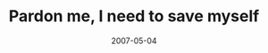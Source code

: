 ---
layout: base.njk
title : 'Pardon me, I need to save myself' 
view_title : 'Pardon me, I need to save myself' 
year : '2007' 
date : '2007-05-04' 
img_file : '/drawing/pardonmeineedtosavemyself.png' 
html_file : 'pardonmeineedtosavemyself' 
next_html : 'iliketodance.html' 
year_order : '49' 
permalink : "title/{{html_file}}.html"
---